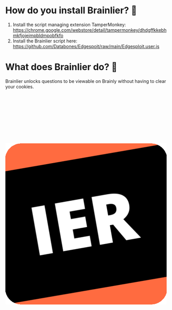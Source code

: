 # How do you install Brainlier? 📜
1. Install the script managing extension TamperMonkey: https://chrome.google.com/webstore/detail/tampermonkey/dhdgffkkebhmkfjojejmpbldmpobfkfo
2. Install the Brainlier script here: https://github.com/Databones/Edgespoit/raw/main/Edgesploit.user.js

# What does Brainlier do? 🤔
Brainlier unlocks questions to be viewable on Brainly without having to clear your cookies.

‎

‎

‎

‎

‎


![](https://raw.githubusercontent.com/Databones/Brainlier/main/IER.png)
